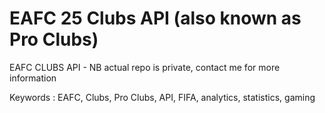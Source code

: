 # EAFC 25 Clubs API (also known as Pro Clubs)
EAFC CLUBS API - NB actual repo is private, contact me for more information


Keywords : 
EAFC, Clubs, Pro Clubs, API, FIFA, analytics, statistics, gaming
